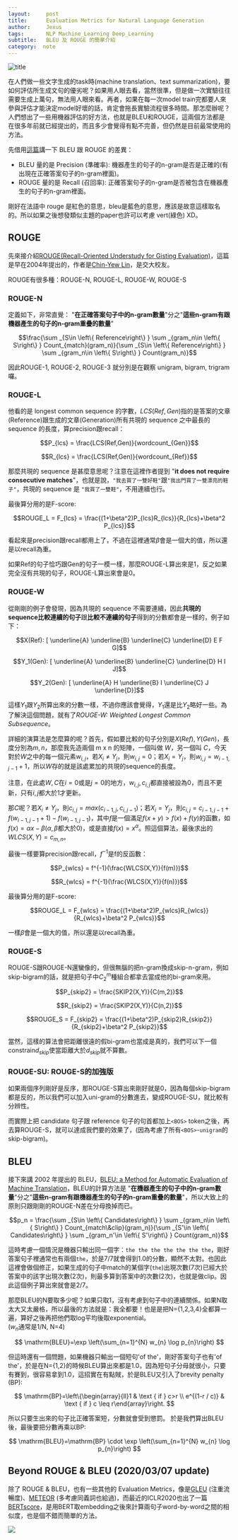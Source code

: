 ```yaml
---
layout:     post
title:      Evaluation Metrics for Natural Language Generation
author:     Jexus
tags: 		NLP Machine_Learning Deep_Learning
subtitle:   BLEU 及 ROUGE 的簡單介紹
category:  note
---
```



![title](http://upload.art.ifeng.com/2018/0408/1523156237505.jpg)

在人們做一些文字生成的task時(machine translation、text summarization)，要如何評估所生成文句的優劣呢？如果用人眼去看，當然很準，但是做一次實驗往往需要生成上萬句，無法用人眼來看。再者，如果在每一次model train完都要人來參與評估才能決定model好壞的話，肯定會拖長實驗流程很多時間。那怎麼辦呢？人們想出了一些用機器評估的好方法，也就是BLEU和ROUGE，這兩個方法都是在很多年前就已經提出的，而且多少會覺得有點不完善，但仍然是目前最常使用的方法。

先借用[這篇](https://stackoverflow.com/questions/38045290/text-summarization-evaluation-bleu-vs-rouge)講一下 BLEU 跟 ROUGE 的差異：

- BLEU 量的是 Precision (準確率): 機器產生的句子的n-gram是否是正確的(有出現在正確答案句子的n-gram裡面)。
- ROUGE 量的是 Recall (召回率): 正確答案句子的n-gram是否被包含在機器產生的句子的n-gram裡面。

剛好在法語中 rouge 是紅色的意思，bleu是藍色的意思，應該是故意這樣取名的。所以如果之後想發類似主題的paper也許可以考慮 vert(綠色) XD。


## ROUGE

先來接介紹[ROUGE(Recall-Oriented Understudy for Gisting Evaluation)](http://www.aclweb.org/anthology/W04-1013)，這篇是早在2004年提出的，作者是[Chin-Yew Lin](https://www.microsoft.com/en-us/research/people/cyl/)，是交大校友。

ROUGE有很多種：ROUGE-N, ROUGE-L, ROUGE-W, ROUGE-S

### ROUGE-N

定義如下，非常直覺：
"**在正確答案句子中的n-gram數量**"分之"**這些n-gram有跟機器產生的句子的n-gram重疊的數量**"  

$$\frac{\sum _{S\in \left\{ Reference\right\} } \sum _{gram_n\in \left\{ S\right\} } Count_{match}(gram_n)}{\sum _{S\in \left\{ Reference\right\} } \sum _{gram_n\in \left\{ S\right\} } Count(gram_n)}$$

因此ROUGE-1, ROUGE-2, ROUGE-3 就分別是在觀察 unigram, bigram, trigram 囉。

### ROUGE-L

他看的是 longest common sequence 的字數，$LCS(Ref,Gen)$指的是答案的文章(Reference)跟生成的文章(Generation)所有共現的 sequence 之中最長的 sequence 的長度，算precision跟recall：

$$P_{lcs} = \frac{LCS(Ref,Gen)}{wordcount_{Gen}}$$

$$R_{lcs} = \frac{LCS(Ref,Gen)}{wordcount_{Ref}}$$

那麼共現的 sequence 是甚麼意思呢？注意在這裡作者提到 "**it does not require consecutive matches**"，也就是說，`"我去買了一雙好鞋"`跟`"我出門買了一雙漂亮的鞋子"`，共現的 sequence 是 `"我買了一雙鞋"`，不用連續也行。

最後算分用的是F-score:

$$ROUGE_L = F_{lcs} = \frac{(1+\beta^2)P_{lcs}R_{lcs}}{R_{lcs}+\beta^2 P_{lcs}}$$

看起來是precision跟recall都用上了，不過在這裡通常$\beta$會是一個大的值，所以還是以recall為重。

如果Ref的句子恰巧跟Gen的句子一模一樣，那麼ROUGE-L算出來是1，反之如果完全沒有共現的句子，ROUGE-L算出來會是0。

### ROUGE-W

從剛剛的例子會發現，因為共現的 sequence 不需要連續，因此**共現的sequence比較連續的句子**跟**比較不連續的句子**得到的分數都會是一樣的，例子如下：

$$X(Ref): [ \underline{A} \underline{B} \underline{C} \underline{D} E F G]$$

$$Y_1(Gen): [ \underline{A} \underline{B} \underline{C} \underline{D} H I J]$$

$$Y_2(Gen): [ \underline{A} H \underline{B} I \underline{C} J \underline{D}]$$

這樣$Y_1$跟$Y_2$所算出來的分數一樣，不過你應該會覺得，$Y_1$還是比$Y_2$略好一些。為了解決這個問題，就有了*ROUGE-W: Weighted Longest Common Subsequence*。

詳細的演算法是怎麼算的呢？首先，假如要比較的句子分別是$X(Ref), Y(Gen)$，長度分別為$m, n$，那麼我先造兩個 m x n 的矩陣，一個叫做 $W$，另一個叫 $C$，今天對於$W$之中的每一個元素$w_{i,j}$，若$X_i \neq Y_j$，則$w_{i,j}=0$；若$X_i = Y_j$，則$w_{i,j}=w_{i-1,j-1}+1$，所以$W$存的就是該處累加的共現的sequence的長度。

注意，在此處$W, C$在$i=0$或是$j=0$的地方，$w_{i,j}, c_{i, j}$都直接被設為0，而且不更新，只有$i, j$都大於$1$才更新。

那$C$呢？若$X_i \neq Y_j$，則$c_{i,j} = max(c_{i-1,j}, c_{i,j-1})$；若$X_i = Y_j$，則$c_{i,j}=c_{i-1,j-1}+f(w_{i-1,j-1}+1)-f(w_{i-1,j-1})$，其中$f$是一個滿足$f(x+y) > f(x) + f(y)$的函數，如$f(x) = \alpha x-\beta$($\alpha, \beta$都大於0)，或是直接$f(x)=x^\alpha$。照這個算法，最後求出的$WLCS(X,Y)=c_{m,n}$。

最後一樣要算precision跟recall，$f^{-1}$是f的反函數：

$$P_{wlcs} = f^{-1}(\frac{WLCS(X,Y)}{f(m)})$$

$$R_{wlcs} = f^{-1}(\frac{WLCS(X,Y)}{f(n)})$$

最後算分用的是F-score:

$$ROUGE_L = F_{wlcs} = \frac{(1+\beta^2)P_{wlcs}R_{wlcs}}{R_{wlcs}+\beta^2 P_{wlcs}}$$

一樣$\beta$會是一個大的值，所以還是以recall為重。

### ROUGE-S
ROUGE-S跟ROUGE-N還蠻像的，但很無腦的把n-gram換成skip-n-gram，例如skip-bigram的話，就是把句子中$C ^m _2$種組合都拿去當成他的bi-gram來用。

$$P_{skip2} = \frac{SKIP2(X,Y)}{C(m,2)}$$

$$R_{skip2} = \frac{SKIP2(X,Y)}{C(n,2)}$$

$$ROUGE_S = F_{skip2} = \frac{(1+\beta^2)P_{skip2}R_{skip2}}{R_{skip2}+\beta^2 P_{skip2}}$$

當然，這樣的算法會把距離很遠的假bi-gram也當成是真的，我們可以下一個constrain$d_{skip}$使當距離大於$d_{skip}$就不算數。

### ROUGE-SU: ROUGE-S的加強版
如果兩個序列剛好是反序，那ROUGE-S算出來剛好就是0，因為每個skip-bigram都是反的，所以我們可以加入uni-gram的分數進去，變成ROUGE-SU，就比較有分辨性。

而實際上把 candidate 句子跟 reference 句子的句首都加上`<BOS>` token之後，再去算ROUGE-S，就可以達成我們要的效果了，(因為考慮了所有`<BOS>`-`unigram`的skip-bigram)。

## BLEU

接下來講 2002 年提出的 BLEU，[BLEU: a Method for Automatic Evaluation of Machine Translation](https://www.aclweb.org/anthology/P02-1040.pdf)，BLEU的計算方法是 "**在機器產生的句子中的n-gram數量**"分之"**這些n-gram有跟機器產生的句子的n-gram重疊的數量**"，所以大致上的原則只跟剛剛的ROUGE-N差在分母換掉而已。

$$p_n = \frac{\sum _{S\in \left\{ Candidates\right\} } \sum _{gram_n\in \left\{ S\right\} } Count_{match\&clip}(gram_n)}{\sum _{S'\in \left\{ Candidates\right\} } \sum _{gram_n'\in \left\{ S'\right\} } Count(gram_n)}$$

這時考慮一個情況是機器只輸出同一個字：`the the the the the the the`，剛好答案句子裡通常也有兩個`the`，於是7/7就會得到1.0的分數，顯然不太對。也因此這裡會做個修正，如果生成的句子中match的某個字(`the`)出現次數(7次)已經大於答案中的該字出現次數(2次)，則最多算到答案中的次數(2次)，也就是做clip。因此這個例子算出來就會是2/7。

那麼BLEU的N要取多少呢？如果只取1，沒有考慮到句子中的連續關係。如果N取太大又太嚴格，所以最後的方法就是：我全都要！也是是把N={1,2,3,4}全都算一遍，算好之後再把他們取log平均後取exponential。  
($w_n$通常是1/N, N=4)

$$
\mathrm{BLEU}=\exp \left(\sum_{n=1}^{N} w_{n} \log p_{n}\right)
$$

但這時還有一個問題，如果機器只輸出一個短句'of the'，剛好答案句子也有'of the'，於是在N={1,2}的時候BLEU算出來都是1.0，因為短句子分母就很小，只要有賽到，很容易拿到1.0，這招實在有點賊，於是BLEU又引入了brevity penalty (BP):

$$
\mathrm{BP}=\left\{\begin{array}{ll}1 & \text { if } c>r \\ e^{(1-r / c)} & \text { if } c \leq r\end{array}\right.
$$

所以只要生出來的句子比正確答案短，分數就會受到懲罰。
於是我們算出BLEU後，最後要把分數再乘以BP:

$$
\mathrm{BLEU}=\mathrm{BP} \cdot \exp \left(\sum_{n=1}^{N} w_{n} \log p_{n}\right)
$$

## Beyond ROUGE & BLEU (2020/03/07 update)
除了 ROUGE & BLEU，也有一些其他的 Evaluation Metrics，像是[GLEU](https://www.aclweb.org/anthology/P07-1044/) (注重流暢度)、[METEOR](https://www.aclweb.org/anthology/W05-0909/) (多考慮同義詞也給過)，而最近的ICLR2020也出了一篇 [BERTscore](https://arxiv.org/abs/1904.09675)，是用BERT取embedding之後來計算兩句子word-by-word之間的相似度，也是個不錯而簡單的方法。

![](https://github.com/Tiiiger/bert_score/raw/master/bert_score.png)